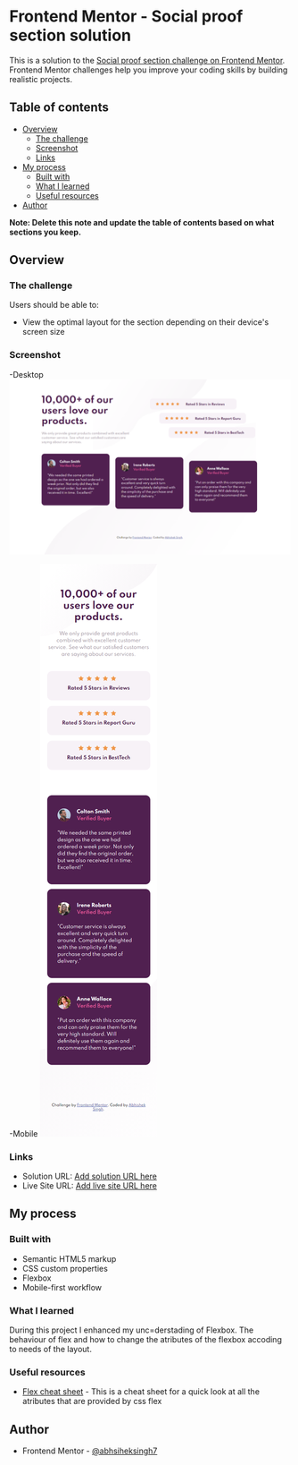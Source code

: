 # Frontend Mentor - Social proof section solution

This is a solution to the [Social proof section challenge on Frontend Mentor](https://www.frontendmentor.io/challenges/social-proof-section-6e0qTv_bA). Frontend Mentor challenges help you improve your coding skills by building realistic projects. 

## Table of contents

- [Overview](#overview)
  - [The challenge](#the-challenge)
  - [Screenshot](#screenshot)
  - [Links](#links)
- [My process](#my-process)
  - [Built with](#built-with)
  - [What I learned](#what-i-learned)
  - [Useful resources](#useful-resources)
- [Author](#author)


**Note: Delete this note and update the table of contents based on what sections you keep.**

## Overview

### The challenge

Users should be able to:

- View the optimal layout for the section depending on their device's screen size

### Screenshot

-Desktop
![Screenshot-desktop](images/Scrrenshot-Desktop.png)

-Mobile
![Screenshot-mobile](images/Screenshot-mobile.png)



### Links

- Solution URL: [Add solution URL here](https://your-solution-url.com)
- Live Site URL: [Add live site URL here](https://your-live-site-url.com)

## My process

### Built with

- Semantic HTML5 markup
- CSS custom properties
- Flexbox
- Mobile-first workflow


### What I learned

During this project I enhanced my unc=derstading of Flexbox. The behaviour of flex and how to change the atributes of the flexbox accoding to needs of the layout.


### Useful resources

- [Flex cheat sheet](https://flexbox.malven.co/) - This is a cheat sheet for a quick look at all the atributes that are provided by css flex

## Author

- Frontend Mentor - [@abhsiheksingh7](https://www.frontendmentor.io/profile/abhisheksinghwork7)


